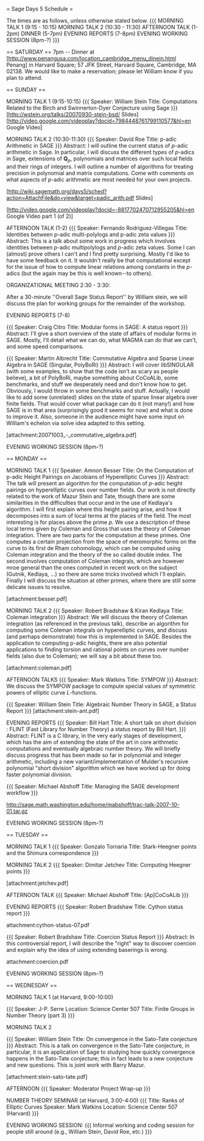= Sage Days 5 Schedule =

The times are as follows, unless otherwise stated below. 
{{{
MORNING TALK 1 (9:15 - 10:15)
MORNING TALK 2 (10:30 - 11:30)
AFTERNOON TALK (1-2pm)
DINNER (5-7pm)
EVENING REPORTS (7-8pm)
EVENING WORKING SESSION (8pm-?)
}}}

== SATURDAY ==
7pm -- Dinner at [http://www.penangusa.com/location_cambridge_menu_dinein.html Penang] in Harvard Square; 57 JFK Street, Harvard Square, Cambridge, MA 02138. We would like to make a reservation; please let William know if you plan to attend.

== SUNDAY ==

MORNING TALK 1 (9:15-10:15)
{{{
Speaker: William Stein
Title: Computations Related to the Birch and Swinnerton-Dyer Conjecture using Sage
}}}
[http://wstein.org/talks/20070930-stein-bsd/ Slides]
[http://video.google.com/videoplay?docid=7984448761799110577&hl=en Google Video]

MORNING TALK 2 (10:30-11:30)
{{{
Speaker: David Roe
Title: p-adic Arithmetic in SAGE
}}}
Abstract: I will outline the current status of $p$-adic arithmetic in Sage.  In particular, I will discuss the different types of $p$-adics in Sage, extensions of $\mathbf Q_p$, polynomials and matrices over such local fields and their rings of integers.  I will outline a number of algorithms for treating precision in polynomial and matrix computations.  Come with comments on what aspects of $p$-adic arithmetic are most needed for your own projects.

[http://wiki.sagemath.org/days5/sched?action=AttachFile&do=view&target=padic_arith.pdf Slides]

[http://video.google.com/videoplay?docid=-8817702470712955205&hl=en Google Video part 1 (of 2)]

AFTERNOON TALK (1-2)
{{{
Speaker: Fernando Rodriguez-Villegas
Title: Identities between p-adic multi-polylogs and p-adic zeta values
}}}
Abstract: This is a talk about some work in progress which involves identities between $p$-adic multipolylogs and $p$-adic zeta values. Some I can (almost) prove others I can't and I find pretty surprising. Mostly I'd like to have some feedback on it. It wouldn't really be that computational except for the issue of how to compute linear relations among constants in the $p$-adics (but the again may be this is well known--to others). 



ORGANIZATIONAL MEETING 2:30 - 3:30:

After a 30-minute ''Overall Sage Status Report'' by William stein, we will  discuss the plan for working groups for the remainder of the workshop.


EVENING REPORTS (7-8)

{{{
Speaker: Craig Citro
Title: Modular forms in SAGE: A status report
}}}
Abstract: I'll give a short overview of the state of affairs of modular forms in SAGE. Mostly, I'll detail what we can do, what MAGMA can do that we can't, and some speed comparisons. 

{{{
Speaker: Martin Albrecht
Title: Commutative Algebra and Sparse Linear Algebra in SAGE (Singular, PolyBoRi)
}}}
Abstract: I will cover libSINGULAR (with some examples, to show that the code isn't as scary as people believe), a bit of PolyBoRi, maybe something about CoCoALib, some benchmarks, and stuff we desperately need and don't know how to get. Obviously, I would throw in some benchmarks and stuff.  Actually, I would like to add some (unrelated) slides on the state of sparse linear algebra over finite fields. That would cover what package can do it (not many!) and how SAGE is in that area (surprisingly good it seems for now) and what is done to improve it. Also, someone in the audience might have some input on William's echelon via solve idea adapted to this setting.

[attachment:20071003_-_commutative_algebra.pdf]

EVENING WORKING SESSION (8pm-?)
   

== MONDAY ==

MORNING TALK 1
{{{
Speaker: Amnon Besser
Title: On the Computation of p-adic Height Pairings on Jacobians of Hyperelliptic Curves
}}}
Abstract: The talk will present an algorithm for the computation of $p$-adic height pairings on hyperelliptic curves over number fields. Our work
is not directly related to the work of Mazur Stein and Tate, though there are some similarities in the difficulties that occur and in the
use of Kedlaya's algorithm. I will first explain where this height pairing arise, and how it decomposes into a sum of local terms at the
places of the field. The most interesting is for places above the prime $p$. We use a description of these local terms given by Coleman
and Gross that uses the theory of Coleman integration. There are two parts for the computation at these primes. One computes a certain
projection from the space of meromorphic forms on the curve to its first de Rham cohomology, which can be computed using Coleman
integration and the theory of the so called double index. The second involves computation of Coleman integrals, which are however mroe
general than the ones computed in recent work on the subject (Gutnik, Kedlaya, ...) so there are some tricks involved which I'll explain. Finally I will discuss the situation at other primes, where there are still some delicate issues to resolve.

[attachment:besser.pdf]

MORNING TALK 2
{{{
Speaker: Robert Bradshaw & Kiran Kedlaya
Title: Coleman integration
}}}
Abstract: We will discuss the theory of Coleman integration (as referenced in the previous talk), describe an algorithm for computing some Coleman integrals on hyperelliptic curves, and discuss (and perhaps demonstrate) how this is implemented in SAGE. Besides the application to computing p-adic heights, there are also potential applications to finding torsion and rational points on curves over number fields (also due to Coleman); we will say a bit about these too.

[attachment:coleman.pdf]

AFTERNOON TALKS
{{{
Speaker: Mark Watkins
Title: SYMPOW
}}}
Abstract: We discuss the SYMPOW package to compute special values of symmetric powers of elliptic curve $L$-functions.

{{{
Speaker: William Stein
Title: Algebraic Number Theory in SAGE, a Status Report
}}}
[attachment:stein-ant.pdf]


EVENING REPORTS
{{{
Speaker: Bill Hart
Title: A short talk on short division : FLINT (Fast Library for Number Theory) a status report by Bill Hart.
}}}
Abstract: FLINT is a C library, in the very early stages of development, which has the aim of extending the state of the art in core arithmetic computations and eventually algebraic number theory.  We will briefly discuss progress that has been made so far in polynomial and integer arithmetic, including a new variant/implementation of Mulder's recursive polynomial "short division" algorithm which we have worked up for doing faster polynomial division.


{{{
Speaker: Michael Abshoff
Title: Managing the SAGE development workflow
}}}

http://sage.math.washington.edu/home/mabshoff/trac-talk-2007-10-01.tar.gz

EVENING WORKING SESSION (8pm-?)
   

== TUESDAY ==

MORNING TALK 1
{{{
Speaker: Gonzalo Tornaria
Title: Stark-Heegner points and the Shimura correspondence
}}}


MORNING TALK 2
{{{
Speaker: Dimitar Jetchev
Title: Computing Heegner points
}}}

[attachment:jetchev.pdf]

AFTERNOON TALK
{{{
Speaker: Michael Abshoff
Title: [Ap]CoCoALib
}}}

EVENING REPORTS
{{{
Speaker: Robert Bradshaw
Title: Cython status report
}}}

attachment:cython-status-07.pdf

{{{
Speaker: Robert Bradshaw
Title: Coercion Status Report
}}}
Abstract: In this controversial report, I will describe the "right" way to discover coercion and explain why the idea of using extending baserings is wrong.

attachment:coercion.pdf


EVENING WORKING SESSION (8pm-?)

== WEDNESDAY ==

MORNING TALK 1 (at Harvard, 9:00-10:00)

{{{
Speaker: J-P. Serre
Location: Science Center 507
Title: Finite Groups in Number Theory (part 3)
}}}

MORNING TALK 2

{{{
Speaker: William Stein
Title: On convergence in the Sato-Tate conjecture
}}}
Abstract: This is a talk on convergence in the Sato-Tate conjecture, in particular, it is an application of Sage to studying how quickly convergence happens in the Sato-Tate conjecture; this in fact leads to a new conjecture and new questions.  This is joint work with Barry Mazur. 

[attachment:stein-sato-tate.pdf]

AFTERNOON
{{{
Speaker: Moderator
Project Wrap-up
}}}

NUMBER THEORY SEMINAR (at Harvard, 3:00-4:00)
{{{
Title: Ranks of Elliptic Curves
Speaker: Mark Watkins
Location: Science Center 507 (Harvard)
}}}

EVENING WORKING SESSION:
{{{
   Informal working and coding session for people still around (e.g., William Stein, David Roe, etc.)
}}}
